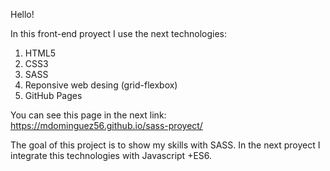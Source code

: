 Hello!

 In this front-end proyect I use the next technologies:

 1) HTML5
 2) CSS3
 3) SASS
 4) Reponsive web desing (grid-flexbox)
 5) GitHub Pages

  You can see this page in the next link:
  https://mdominguez56.github.io/sass-proyect/

  
 The goal of this project is to show my skills with SASS. In the next proyect I integrate this technologies with Javascript +ES6.

